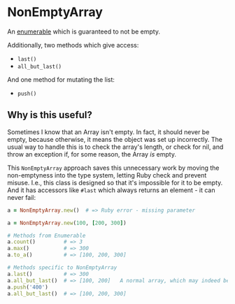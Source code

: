 # NonEmptyArray

An [enumerable](https://ruby-doc.org/core-2.7.1/Enumerable.html) which is guaranteed to not be empty.

Additionally, two methods which give access:

* `last()`
* `all_but_last()`

And one method for mutating the list:

* `push()`

## Why is this useful?

Sometimes I know that an Array isn't empty. In fact, it should never be empty, because
otherwise, it means the object was set up incorrectly. The usual way to handle this is
to check the array's length, or check for nil, and throw an exception if, for some
reason, the Array _is_ empty.

This `NonEmptyArray` approach saves this unnecessary work by moving the non-emptyness
into the type system, letting Ruby check and prevent misuse. I.e., this class is
designed so that it's impossible for it to be empty. And it has accessors like `#last`
which always returns an element - it can never fail:

```ruby
a = NonEmptyArray.new()  # => Ruby error - missing parameter
```

```ruby
a = NonEmptyArray.new(100, [200, 300])

# Methods from Enumerable
a.count()         # => 3
a.max()           # => 300
a.to_a()          # => [100, 200, 300]

# Methods specific to NonEmptyArray
a.last()          # => 300
a.all_but_last()  # => [100, 200]   A normal array, which may indeed be empty.
a.push('400')
a.all_but_last()  # => [100, 200, 300]
```
